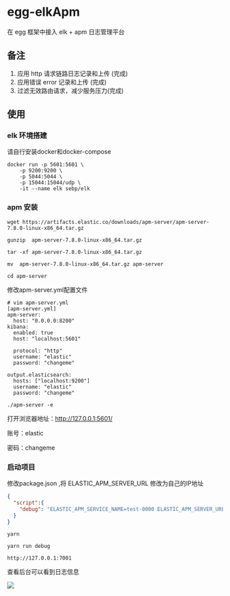 # egg-elkApm

在 egg 框架中接入 elk + apm 日志管理平台

## 备注

1. 应用 http 请求链路日志记录和上传 (完成)
2. 应用错误 error 记录和上传 (完成)
3. 过滤无效路由请求，减少服务压力(完成)

## 使用
### elk 环境搭建
请自行安装docker和docker-compose
```shell
docker run -p 5601:5601 \
    -p 9200:9200 \
    -p 5044:5044 \
    -p 15044:15044/udp \
    -it --name elk sebp/elk
```

### apm 安装
```shell
wget https://artifacts.elastic.co/downloads/apm-server/apm-server-7.8.0-linux-x86_64.tar.gz

gunzip  apm-server-7.8.0-linux-x86_64.tar.gz

tar -xf apm-server-7.8.0-linux-x86_64.tar.gz

mv  apm-server-7.8.0-linux-x86_64.tar.gz apm-server

cd apm-server
```
修改apm-server.yml配置文件
```shell
# vim apm-server.yml
[apm-server.yml]
apm-server:
  host: "0.0.0.0:8200"
kibana:
  enabled: true
  host: "localhost:5601"

  protocol: "http"
  username: "elastic"
  password: "changeme"

output.elasticsearch:
  hosts: ["localhost:9200"]
  username: "elastic"
  password: "changeme"
```

```shell
./apm-server -e
```

打开浏览器地址：http://127.0.0.1:5601/

账号：elastic

密码：changeme

### 启动项目
修改package.json ,将 ELASTIC_APM_SERVER_URL 修改为自己的IP地址
```json
{
  "script":{
    "debug": "ELASTIC_APM_SERVICE_NAME=test-0000 ELASTIC_APM_SERVER_URL='http://127.0.0.1:8200' egg-bin debug --require=egg-apm-agent/apm-register.js",
  }
}
```

```shell
yarn 

yarn run debug

http://127.0.0.1:7001
```

查看后台可以看到日志信息

![](https://i.imgur.com/rJDrwhy.png)